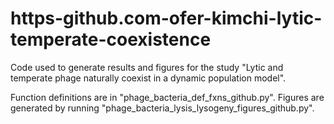 # https-github.com-ofer-kimchi-lytic-temperate-coexistence
Code used to generate results and figures for the study "Lytic and temperate phage naturally coexist in a dynamic population model". 

Function definitions are in "phage_bacteria_def_fxns_github.py". Figures are generated by running "phage_bacteria_lysis_lysogeny_figures_github.py".
